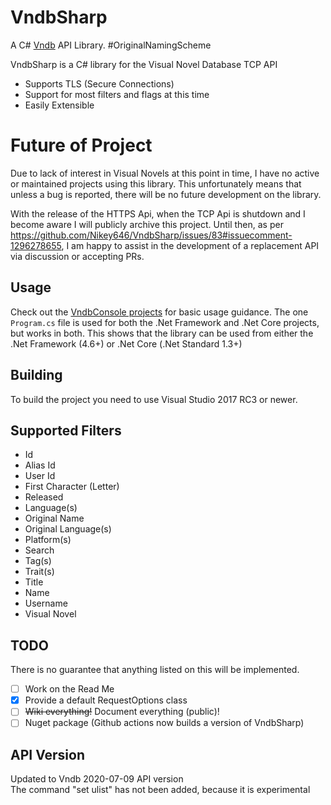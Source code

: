 # VndbSharp
A C# [Vndb](https://vndb.org/) API Library. #OriginalNamingScheme

VndbSharp is a C# library for the Visual Novel Database TCP API
  - Supports TLS (Secure Connections)
  - Support for most filters and flags at this time
  - Easily Extensible

# Future of Project
Due to lack of interest in Visual Novels at this point in time, I have no active or maintained projects using this library. This unfortunately means that unless a bug is reported, there will be no future development on the library.

With the release of the HTTPS Api, when the TCP Api is shutdown and I become aware I will publicly archive this project. Until then, as per https://github.com/Nikey646/VndbSharp/issues/83#issuecomment-1296278655, I am happy to assist in the development of a replacement API via discussion or accepting PRs.

## Usage
Check out the [VndbConsole projects](VndbConsoleCore/Program.cs) for basic usage guidance. The one `Program.cs` file is used for both the .Net Framework and .Net Core projects, but works in both. This shows that the library can be used from either the .Net Framework (4.6+) or .Net Core (.Net Standard 1.3+)

## Building
To build the project you need to use Visual Studio 2017 RC3 or newer.

## Supported Filters
 - Id
 - Alias Id
 - User Id
 - First Character (Letter)
 - Released
 - Language(s)
 - Original Name
 - Original Language(s)
 - Platform(s)
 - Search
 - Tag(s)
 - Trait(s)
 - Title
 - Name 
 - Username
 - Visual Novel

## TODO
There is no guarantee that anything listed on this will be implemented.

  - [ ] Work on the Read Me
  - [X] Provide a default RequestOptions class
  - [ ] ~~Wiki everything!~~ Document everything (public)!
  - [ ] Nuget package (Github actions now builds a version of VndbSharp)

## API Version
Updated to Vndb 2020-07-09 API version  
The command "set ulist" has not been added, because it is experimental
